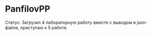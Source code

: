 # PanfilovPP
Статус: Загрузил 4 лабораторную работу вместе с выводом в json-файле, приступаю к 5 работе.
